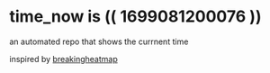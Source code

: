 # time_now is (( 1699081200076 ))

an automated repo that shows the currnent time

inspired by [breakingheatmap](https://github.com/breakingheatmap/breakingheatmap)